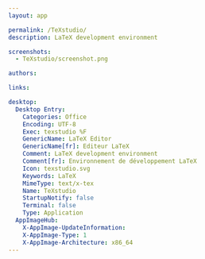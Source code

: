 ```yaml
---
layout: app

permalink: /TeXstudio/
description: LaTeX development environment

screenshots:
  - TeXstudio/screenshot.png

authors:

links:

desktop:
  Desktop Entry:
    Categories: Office
    Encoding: UTF-8
    Exec: texstudio %F
    GenericName: LaTeX Editor
    GenericName[fr]: Editeur LaTeX
    Comment: LaTeX development environment
    Comment[fr]: Environnement de développement LaTeX
    Icon: texstudio.svg
    Keywords: LaTeX
    MimeType: text/x-tex
    Name: TeXstudio
    StartupNotify: false
    Terminal: false
    Type: Application
  AppImageHub:
    X-AppImage-UpdateInformation: 
    X-AppImage-Type: 1
    X-AppImage-Architecture: x86_64
---
```

